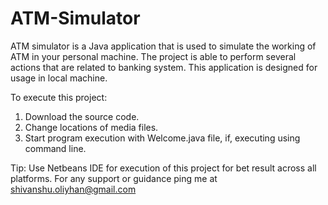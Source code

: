 # ATM-Simulator
ATM simulator is a Java application that is used to simulate the working of ATM in your personal machine. The project is able to perform several actions that are related to banking system. This application is designed for usage in local machine.

To execute this project:
1. Download the source code.
2. Change locations of media files.
3. Start program execution with Welcome.java file, if, executing using command line.

Tip:
Use Netbeans IDE for execution of this project for bet result across all platforms.
For any support or guidance ping me at shivanshu.oliyhan@gmail.com
